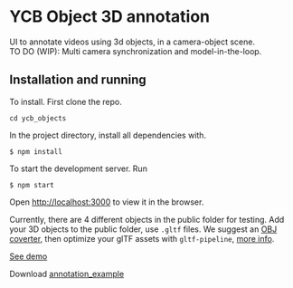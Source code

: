 # YCB Object 3D annotation

UI to annotate videos using 3d objects, in a camera-object scene.\
TO DO (WIP): Multi camera synchronization and model-in-the-loop.

## Installation and running

To install. First clone the repo.
```
cd ycb_objects
```

In the project directory, install all dependencies with.
```
$ npm install
```
To start the development server. Run
```
$ npm start
```
Open [http://localhost:3000](http://localhost:3000) to view it in the browser.

Currently, there are 4 different objects in the public folder for testing. Add your 3D objects to the public folder, use `.gltf` files. We suggest an [OBJ coverter](https://github.com/CesiumGS/obj2gltf), then optimize
your glTF assets with `gltf-pipeline`, [more info](https://www.npmjs.com/package/gltf-pipeline).

[See demo](https://op3u5.csb.app/) 

Download [annotation_example](3Dannotation_Banana.json)

